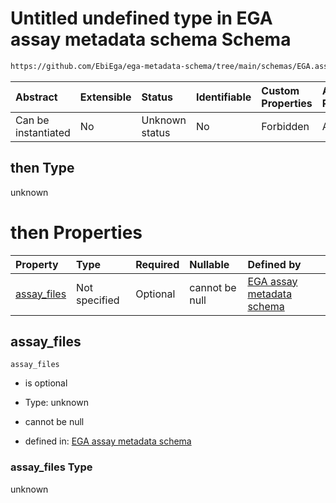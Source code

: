 # Untitled undefined type in EGA assay metadata schema Schema

```txt
https://github.com/EbiEga/ega-metadata-schema/tree/main/schemas/EGA.assay.json#/allOf/1/then
```



| Abstract            | Extensible | Status         | Identifiable | Custom Properties | Additional Properties | Access Restrictions | Defined In                                                                 |
| :------------------ | :--------- | :------------- | :----------- | :---------------- | :-------------------- | :------------------ | :------------------------------------------------------------------------- |
| Can be instantiated | No         | Unknown status | No           | Forbidden         | Allowed               | none                | [EGA.assay.json\*](../../../schemas/EGA.assay.json "open original schema") |

## then Type

unknown

# then Properties

| Property                     | Type          | Required | Nullable       | Defined by                                                                                                                                                                                                                              |
| :--------------------------- | :------------ | :------- | :------------- | :-------------------------------------------------------------------------------------------------------------------------------------------------------------------------------------------------------------------------------------- |
| [assay\_files](#assay_files) | Not specified | Optional | cannot be null | [EGA assay metadata schema](ega-11-allof-allowed-filetypes-for-a-sequencing-assay-then-properties-assay_files.md "https://github.com/EbiEga/ega-metadata-schema/tree/main/schemas/EGA.assay.json#/allOf/1/then/properties/assay_files") |

## assay\_files



`assay_files`

* is optional

* Type: unknown

* cannot be null

* defined in: [EGA assay metadata schema](ega-11-allof-allowed-filetypes-for-a-sequencing-assay-then-properties-assay_files.md "https://github.com/EbiEga/ega-metadata-schema/tree/main/schemas/EGA.assay.json#/allOf/1/then/properties/assay_files")

### assay\_files Type

unknown
